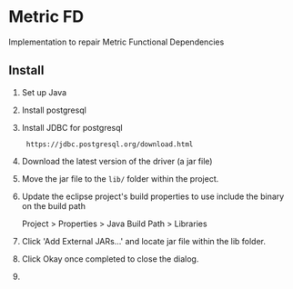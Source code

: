 # Metric FD
Implementation to repair Metric Functional Dependencies

## Install

1. Set up Java

2. Install postgresql

3. Install JDBC for postgresql

		https://jdbc.postgresql.org/download.html

4. Download the latest version of the driver (a jar file)

5. Move the jar file to the `lib/` folder within the project.

6. Update the eclipse project's build properties to use include the binary on the build path

	Project > Properties > Java Build Path > Libraries

7. Click 'Add External JARs...' and locate jar file within the lib folder.

8. Click Okay once completed to close the dialog.

9. 
